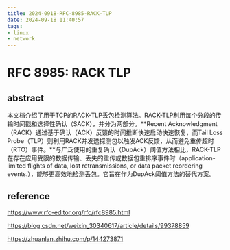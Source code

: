 ```yaml
---
title: 2024-0918-RFC-8985-RACK-TLP
date: 2024-09-18 11:40:57
tags:
- linux
- network
---
```


# RFC 8985: RACK TLP

## abstract 

本文档介绍了用于TCP的RACK-TLP丢包检测算法。RACK-TLP利用每个分段的传输时间戳和选择性确认（SACK），并分为两部分。**Recent Acknowledgment（RACK）通过基于确认（ACK）反馈的时间推断快速启动快速恢复，而Tail Loss Probe（TLP）则利用RACK并发送探测包以触发ACK反馈，从而避免重传超时（RTO）事件。**与广泛使用的重复确认（DupAck）阈值方法相比，RACK-TLP在存在应用受限的数据传输、丢失的重传或数据包重排序事件时（application-limited flights of data, lost retransmissions, or data packet reordering events.），能够更高效地检测丢包。它旨在作为DupAck阈值方法的替代方案。





## reference

https://www.rfc-editor.org/rfc/rfc8985.html

https://blog.csdn.net/weixin_30340617/article/details/99378859

https://zhuanlan.zhihu.com/p/144273871

